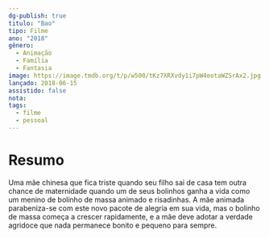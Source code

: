 ```yaml
---
dg-publish: true
titulo: "Bao"
tipo: Filme
ano: "2018"
gênero:
  - Animação
  - Família
  - Fantasia
image: https://image.tmdb.org/t/p/w500/tKz7XRXvdy1i7pW4eotaWZSrAx2.jpg
lançado: 2018-06-15
assistido: false
nota: 
tags:
  - filme
  - pessoal
---
```


# Resumo
Uma mãe chinesa que fica triste quando seu filho sai de casa tem outra chance de maternidade quando um de seus bolinhos ganha a vida como um menino de bolinho de massa animado e risadinhas. A mãe animada parabeniza-se com este novo pacote de alegria em sua vida, mas o bolinho de massa começa a crescer rapidamente, e a mãe deve adotar a verdade agridoce que nada permanece bonito e pequeno para sempre.
